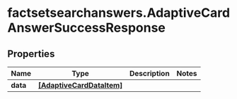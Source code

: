 # factsetsearchanswers.AdaptiveCardAnswerSuccessResponse

## Properties

Name | Type | Description | Notes
------------ | ------------- | ------------- | -------------
**data** | [**[AdaptiveCardDataItem]**](AdaptiveCardDataItem.md) |  | 


